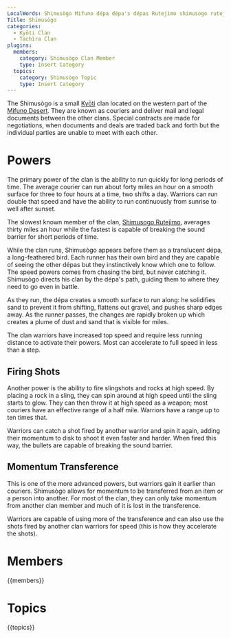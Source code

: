 ```yaml
---
LocalWords: Shimusògo Mifuno dépa dépa's dépas Rutejìmo shimusogo rutejìmo
Title: Shimusògo
categories:
  - Kyōti Clan
  - Tachìra Clan
plugins:
  members:
    category: Shimusògo Clan Member
    type: Insert Category
  topics:
    category: Shimusògo Topic
    type: Insert Category
---
```


The Shimusògo is a small [Kyōti](/kyōti/) clan located on the western part of the [Mifuno Desert](). They are known as couriers and deliver mail and legal documents between the other clans. Special contracts are made for negotiations, when documents and deals are traded back and forth but the individual parties are unable to meet with each other.

# Powers

The primary power of the clan is the ability to run quickly for long periods of time. The average courier can run about forty miles an hour on a smooth surface for three to four hours at a time, two shifts a day. Warriors can run double that speed and have the ability to run continuously from sunrise to well after sunset.

The slowest known member of the clan, [Shimusogo Rutejìmo](/shimusogo-rutejìmo/), averages thirty miles an hour while the fastest is capable of breaking the sound barrier for short periods of time.

While the clan runs, Shimusògo appears before them as a translucent dépa, a long-feathered bird. Each runner has their own bird and they are capable of seeing the other dépas but they instinctively know which one to follow. The speed powers comes from chasing the bird, but never catching it. Shimusògo directs his clan by the dépa's path, guiding them to where they need to go even in battle.

As they run, the dépa creates a smooth surface to run along: he solidifies sand to prevent it from shifting, flattens out gravel, and pushes sharp edges away. As the runner passes, the changes are rapidly broken up which creates a plume of dust and sand that is visible for miles.

The clan warriors have increased top speed and require less running distance to activate their powers. Most can accelerate to full speed in less than a step.

## Firing Shots

Another power is the ability to fire slingshots and rocks at high speed. By placing a rock in a sling, they can spin around at high speed until the sling starts to glow. They can then throw it at high speed as a weapon; most couriers have an effective range of a half mile. Warriors have a range up to ten times that.

Warriors can catch a shot fired by another warrior and spin it again, adding their momentum to disk to shoot it even faster and harder. When fired this way, the bullets are capable of breaking the sound barrier.

## Momentum Transference

This is one of the more advanced powers, but warriors gain it earlier than couriers. Shimusògo allows for momentum to be transferred from an item or a person into another. For most of the clan, they can only take momentum from another clan member and much of it is lost in the transference.

Warriors are capable of using more of the transference and can also use the shots fired by another clan warriors for speed (this is how they accelerate the shots).

# Members

{{members}}

# Topics

{{topics}}
